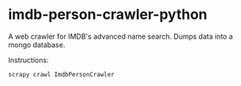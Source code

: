 # imdb-person-crawler-python
A web crawler for IMDB's advanced name search.
Dumps data into a mongo database.

Instructions:
```bash
scrapy crawl ImdbPersonCrawler
```